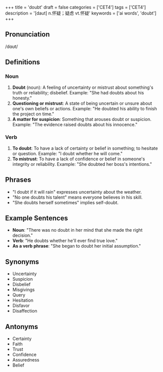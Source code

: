 +++
title = 'doubt'
draft = false
categories = ['CET4']
tags = ['CET4']
description = '[daut] n.怀疑；疑虑 vt.怀疑'
keywords = ['ai words', 'doubt']
+++

## Pronunciation
/dɑʊt/

## Definitions
### Noun
1. **Doubt** (noun): A feeling of uncertainty or mistrust about something's truth or reliability; disbelief. Example: "She had doubts about his honesty."
2. **Questioning or mistrust**: A state of being uncertain or unsure about one's own beliefs or actions. Example: "He doubted his ability to finish the project on time."
3. **A matter for suspicion**: Something that arouses doubt or suspicion. Example: "The evidence raised doubts about his innocence."

### Verb
1. **To doubt**: To have a lack of certainty or belief in something; to hesitate or question. Example: "I doubt whether he will come."
2. **To mistrust**: To have a lack of confidence or belief in someone's integrity or reliability. Example: "She doubted her boss's intentions."

## Phrases
- "I doubt if it will rain" expresses uncertainty about the weather.
- "No one doubts his talent" means everyone believes in his skill.
- "She doubts herself sometimes" implies self-doubt.

## Example Sentences
- **Noun**: "There was no doubt in her mind that she made the right decision."
- **Verb**: "He doubts whether he'll ever find true love."
- **As a verb phrase**: "She began to doubt her initial assumption."

## Synonyms
- Uncertainty
- Suspicion
- Disbelief
- Misgivings
- Query
- Hesitation
- Disfavor
- Disaffection

## Antonyms
- Certainty
- Faith
- Trust
- Confidence
- Assuredness
- Belief
